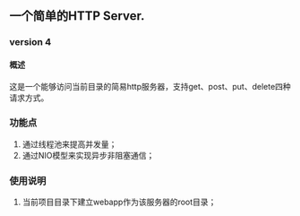 一个简单的HTTP Server.
---

### version 4
#### 概述
这是一个能够访问当前目录的简易http服务器，支持get、post、put、delete四种请求方式。
### 功能点
1. 通过线程池来提高并发量；
2. 通过NIO模型来实现异步非阻塞通信；

### 使用说明
1. 当前项目目录下建立webapp作为该服务器的root目录；